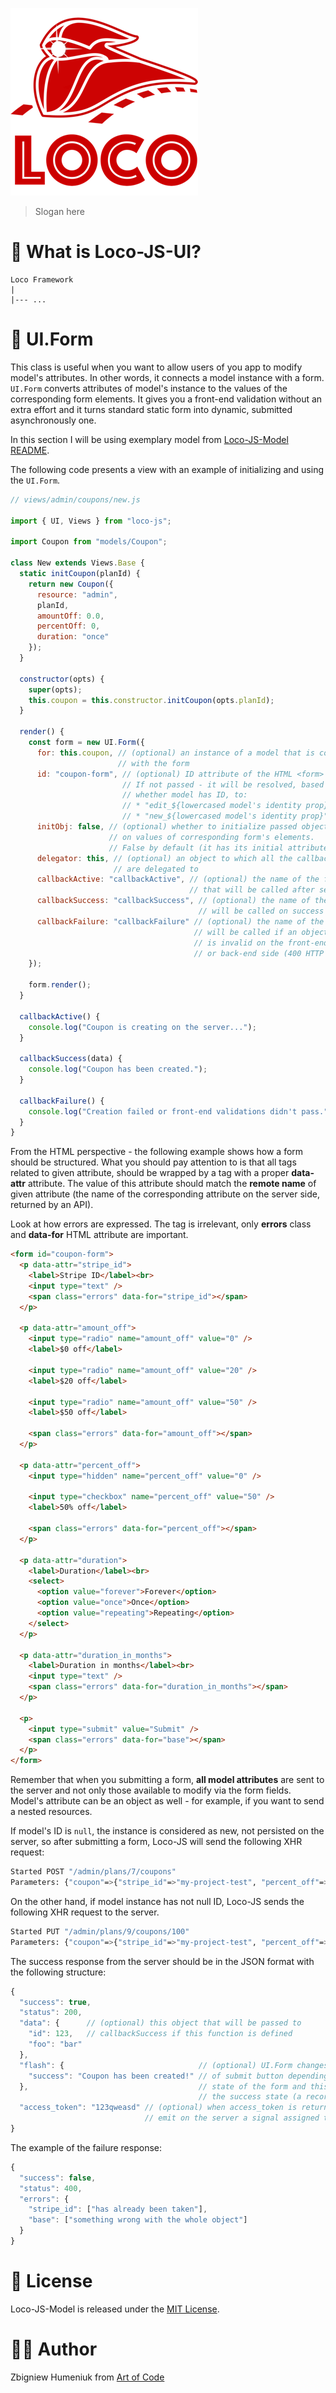![logo](https://raw.githubusercontent.com/artofcodelabs/artofcodelabs.github.io/master/assets/ext/loco_logo_trans_sqr-300px.png)

> Slogan here

# 🧐 What is Loco-JS-UI?

```
Loco Framework
|
|--- ...
```

# 📝 UI.Form

This class is useful when you want to allow users of you app to modify model's attributes. In other words, it connects a model instance with a form.
`UI.Form` converts attributes of model's instance to the values of the corresponding form elements. It gives you a front-end validation without an extra effort and it turns standard static form into dynamic, submitted asynchronously one.

In this section I will be using exemplary model from [Loco-JS-Model README](https://github.com/locoframework/loco-js-model).

The following code presents a view with an example of initializing and using the `UI.Form`.

```javascript
// views/admin/coupons/new.js

import { UI, Views } from "loco-js";

import Coupon from "models/Coupon";

class New extends Views.Base {
  static initCoupon(planId) {
    return new Coupon({
      resource: "admin",
      planId,
      amountOff: 0.0,
      percentOff: 0,
      duration: "once"
    });
  }

  constructor(opts) {
    super(opts);
    this.coupon = this.constructor.initCoupon(opts.planId);
  }

  render() {
    const form = new UI.Form({
      for: this.coupon, // (optional) an instance of a model that is connected
                        // with the form
      id: "coupon-form", // (optional) ID attribute of the HTML <form> element.
                         // If not passed - it will be resolved, based on
                         // whether model has ID, to:
                         // * "edit_${lowercased model's identity prop}_${model's ID}"
                         // * "new_${lowercased model's identity prop}"
      initObj: false, // (optional) whether to initialize passed object based
                      // on values of corresponding form's elements.
                      // False by default (it has its initial attribute values)
      delegator: this, // (optional) an object to which all the callbacks
                       // are delegated to
      callbackActive: "callbackActive", // (optional) the name of the function
                                        // that will be called after sending the request
      callbackSuccess: "callbackSuccess", // (optional) the name of the function that
                                          // will be called on success
      callbackFailure: "callbackFailure" // (optional) the name of the function that
                                         // will be called if an object
                                         // is invalid on the front-end
                                         // or back-end side (400 HTTP status code)
    });

    form.render();
  }

  callbackActive() {
    console.log("Coupon is creating on the server...");
  }

  callbackSuccess(data) {
    console.log("Coupon has been created.");
  }

  callbackFailure() {
    console.log("Creation failed or front-end validations didn't pass.");
  }
}
```

From the HTML perspective - the following example shows how a form should be structured.
What you should pay attention to is that all tags related to given attribute, should be wrapped by a tag with a proper **data-attr** attribute. The value of this attribute should match the **remote name** of given attribute (the name of the corresponding attribute on the server side, returned by an API).

Look at how errors are expressed. The tag is irrelevant, only **errors** class and **data-for** HTML attribute are important.

```html
<form id="coupon-form">
  <p data-attr="stripe_id">
    <label>Stripe ID</label><br>
    <input type="text" />
    <span class="errors" data-for="stripe_id"></span>
  </p>

  <p data-attr="amount_off">
    <input type="radio" name="amount_off" value="0" />
    <label>$0 off</label>

    <input type="radio" name="amount_off" value="20" />
    <label>$20 off</label>

    <input type="radio" name="amount_off" value="50" />
    <label>$50 off</label>

    <span class="errors" data-for="amount_off"></span>
  </p>

  <p data-attr="percent_off">
    <input type="hidden" name="percent_off" value="0" />

    <input type="checkbox" name="percent_off" value="50" />
    <label>50% off</label>

    <span class="errors" data-for="percent_off"></span>
  </p>

  <p data-attr="duration">
    <label>Duration</label><br>
    <select>
      <option value="forever">Forever</option>
      <option value="once">Once</option>
      <option value="repeating">Repeating</option>
    </select>
  </p>

  <p data-attr="duration_in_months">
    <label>Duration in months</label><br>
    <input type="text" />
    <span class="errors" data-for="duration_in_months"></span>
  </p>

  <p>
    <input type="submit" value="Submit" />
    <span class="errors" data-for="base"></span>
  </p>
</form>
```

Remember that when you submitting a form, **all model attributes** are sent to the server and not only those available to modify via the form fields.
Model's attribute can be an object as well - for example, if you want to send a nested resources.

If model's ID is `null`, the instance is considered as new, not persisted on the server, so after submitting a form, Loco-JS will send the following XHR request:

```bash
Started POST "/admin/plans/7/coupons"
Parameters: {"coupon"=>{"stripe_id"=>"my-project-test", "percent_off"=>50, "amount_off"=>"0", "duration"=>"repeating", "duration_in_months"=>6, "max_redemptions"=>nil, "redeem_by"=>nil}, "plan_id"=>"7"}
```

On the other hand, if model instance has not null ID, Loco-JS sends the following XHR request to the server.

```bash
Started PUT "/admin/plans/9/coupons/100"
Parameters: {"coupon"=>{"stripe_id"=>"my-project-test", "percent_off"=>0, "amount_off"=>"50", "duration"=>"once", "duration_in_months"=>nil, "max_redemptions"=>nil, "redeem_by"=>nil}, "plan_id"=>"9", "id"=>"100"}
```

The success response from the server should be in the JSON format with the following structure:

```javascript
{
  "success": true,
  "status": 200,
  "data": {      // (optional) this object that will be passed to
    "id": 123,   // callbackSuccess if this function is defined
    "foo": "bar"
  },
  "flash": {                              // (optional) UI.Form changes the value
    "success": "Coupon has been created!" // of submit button depending on the current
  },                                      // state of the form and this key represents
                                          // the success state (a record has been saved)
  "access_token": "123qweasd" // (optional) when access_token is returned you can then
                              // emit on the server a signal assigned to that token
}
```

The example of the failure response:

```javascript
{
  "success": false,
  "status": 400,
  "errors": {
    "stripe_id": ["has already been taken"],
    "base": ["something wrong with the whole object"]
  }
}
```

# 📜 License

Loco-JS-Model is released under the [MIT License](https://opensource.org/licenses/MIT).

# 👨‍🏭 Author

Zbigniew Humeniuk from [Art of Code](http://artofcode.co)